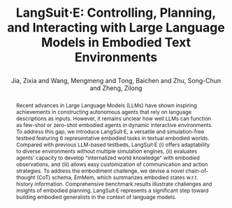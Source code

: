 ---
layout: pub
type: inproceedings
title: >
    LangSuit⋅E: Controlling, Planning, and Interacting with Large Language Models in Embodied Text Environments
author: Jia, Zixia and Wang, Mengmeng and Tong, Baichen and Zhu, Song-Chun and Zheng, Zilong
year: 2024
abbr: ACL'24
correspondence: Zheng, Zilong
selected: true
booktitle: >
    Findings of the Annual Meeting of the Association for Computational Linguistics: ACL-Findings
code: https://github.com/bigai-nlco/langsuite
abstract: >
    Recent advances in Large Language Models (LLMs) have shown inspiring achievements in constructing autonomous agents that rely on language descriptions as inputs. However, it remains unclear how well LLMs can function as few-shot or zero-shot embodied agents in dynamic interactive environments. To address this gap, we introduce LangSuit·E, a versatile and simulation-free testbed featuring 6 representative embodied tasks in textual embodied worlds. Compared with previous LLM-based testbeds, LangSuit·E (i) offers adaptability to diverse environments without multiple simulation engines, (ii) evaluates agents’ capacity to develop “internalized world knowledge” with embodied observations, and (iii) allows easy customization of communication and action strategies. To address the embodiment challenge, we devise a novel chain-of-thought (CoT) schema, EmMem, which summarizes embodied states w.r.t. history information. Comprehensive benchmark results illustrate challenges and insights of embodied planning. LangSuit·E represents a significant step toward building embodied generalists in the context of language models.

bibtex: >
    @inproceedings{jia2024langsuite,
        title={LangSuit⋅E: Controlling, Planning, and Interacting with Large Language Models in Embodied Text Environments},
        author={Jia, Zixia and Wang, Mengmeng and Tong, Baichen and Zhu, Song-Chun and Zheng, Zilong},
        booktitle={Findings of the Association for Computational Linguistics: ACL-Findings 2024},
        year={2024}
    }
---
